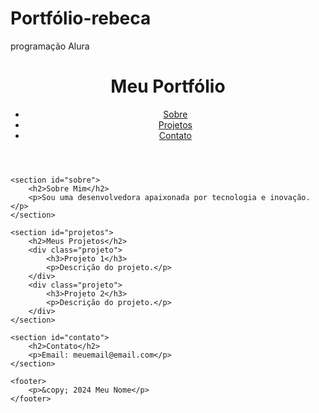 # Portfólio-rebeca
programação Alura
<!DOCTYPE html>
<html lang="pt-br">
<head>
    <meta charset="UTF-8">
    <meta name="viewport" content="width=device-width, initial-scale=1.0">
    <title>Meu Portfólio</title>
    <link rel="stylesheet" href="style.css">
</head>
<body>
    <header>
        <h1>Meu Portfólio</h1>
        <nav>
            <ul>
                <li><a href="#sobre">Sobre</a></li>
                <li><a href="#projetos">Projetos</a></li>
                <li><a href="#contato">Contato</a></li>
            </ul>
        </nav>
    </header>

    <section id="sobre">
        <h2>Sobre Mim</h2>
        <p>Sou uma desenvolvedora apaixonada por tecnologia e inovação.</p>
    </section>

    <section id="projetos">
        <h2>Meus Projetos</h2>
        <div class="projeto">
            <h3>Projeto 1</h3>
            <p>Descrição do projeto.</p>
        </div>
        <div class="projeto">
            <h3>Projeto 2</h3>
            <p>Descrição do projeto.</p>
        </div>
    </section>

    <section id="contato">
        <h2>Contato</h2>
        <p>Email: meuemail@email.com</p>
    </section>

    <footer>
        <p>&copy; 2024 Meu Nome</p>
    </footer> 